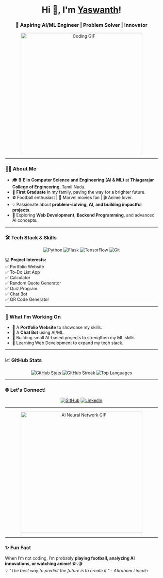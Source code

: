 <!-- Profile Header -->
<h1 align="center">Hi 👋, I'm <a href="https://github.com/Yaswanth876" target="_blank">Yaswanth</a>!</h1>
<h3 align="center">🚀 Aspiring AI/ML Engineer | Problem Solver | Innovator</h3>

<div align="center">
  <img src="https://media.giphy.com/media/26tn33aiTi1jkl6H6/giphy.gif" width="400" alt="Coding GIF">
</div>

---

### 👨‍💻 About Me  

- 🎓 **B.E in Computer Science and Engineering (AI & ML)** at **Thiagarajar College of Engineering**, Tamil Nadu.  
- 🏅 **First Graduate** in my family, paving the way for a brighter future.  
- ⚽ Football enthusiast | 🎥 Marvel movies fan | 🎬 Anime lover.  
- 💡 Passionate about **problem-solving, AI, and building impactful projects**.  
- 🌱 Exploring **Web Development**, **Backend Programming**, and advanced AI concepts.  

---

### 🛠️ Tech Stack & Skills  
<p align="center">
  <img alt="Python" src="https://img.shields.io/badge/Python-3776AB?style=for-the-badge&logo=python&logoColor=white">
  <img alt="Flask" src="https://img.shields.io/badge/Flask-000?style=for-the-badge&logo=flask&logoColor=white">
  <img alt="TensorFlow" src="https://img.shields.io/badge/TensorFlow-FF6F00?style=for-the-badge&logo=tensorflow&logoColor=white">
  <img alt="Git" src="https://img.shields.io/badge/Git-F05032?style=for-the-badge&logo=git&logoColor=white">
</p>

💻 **Project Interests:**  
✅ Portfolio Website  
✅ To-Do List App  
✅ Calculator  
✅ Random Quote Generator  
✅ Quiz Program  
✅ Chat Bot  
✅ QR Code Generator  

---

### 🚀 What I’m Working On  
- 🔹 A **Portfolio Website** to showcase my skills.  
- 🔹 A **Chat Bot** using AI/ML.  
- 🔹 Building small AI-based projects to strengthen my ML skills.  
- 🔹 Learning Web Development to expand my tech stack.  

---

### 📈 GitHub Stats  
<div align="center">
  <img src="https://github-readme-stats.vercel.app/api?username=Yaswanth876&show_icons=true&theme=radical" alt="GitHub Stats" />
  <img src="https://github-readme-streak-stats.herokuapp.com/?user=Yaswanth876&theme=radical" alt="GitHub Streak" />
  <img src="https://github-readme-stats.vercel.app/api/top-langs/?username=Yaswanth876&layout=compact&theme=radical" alt="Top Languages" />
</div>

---

### 🌐 Let's Connect!  
<p align="center">
  <a href="https://github.com/Yaswanth876" target="_blank"><img alt="GitHub" src="https://img.shields.io/badge/GitHub-333?style=for-the-badge&logo=github&logoColor=white"></a>
  <a href="https://www.linkedin.com/in/yaswanth-v-cse-aiml" target="_blank"><img alt="LinkedIn" src="https://img.shields.io/badge/LinkedIn-0077B5?style=for-the-badge&logo=linkedin&logoColor=white"></a>
</p>

---

<div align="center">
  <img src="https://media.giphy.com/media/Q2MpaTc3QkplO6tdV6/giphy.gif" width="400" alt="AI Neural Network GIF">
</div>

---

### ✨ Fun Fact  
When I’m not coding, I’m probably **playing football, analyzing AI innovations, or watching anime**! ⚽💡🎬  
💡 *"The best way to predict the future is to create it." - Abraham Lincoln*  
